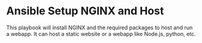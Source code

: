# Ansible Setup NGINX and Host

This playbook will install NGINX and the required packages to host and run a webapp. It can host
a static website or a webapp like Node.js, python, etc. 